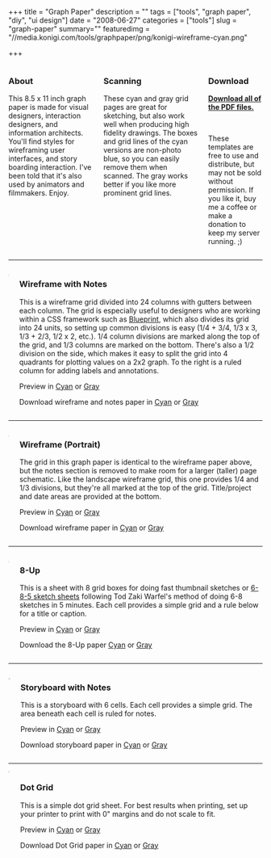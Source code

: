 +++
title = "Graph Paper"
description = ""
tags = ["tools", "graph paper", "diy", "ui design"]
date = "2008-06-27"
categories = ["tools"]
slug = "graph-paper"
summary=""
featuredimg = "//media.konigi.com/tools/graphpaper/png/konigi-wireframe-cyan.png"

+++

<div class="columns">
  <div class="column">
    <h3>About</h3>
    <p>This 8.5 x 11 inch graph paper is made for visual designers, interaction designers, and information architects. You'll find styles for wireframing user interfaces, and story boarding interaction. I've been told that it's also used by animators and filmmakers. Enjoy.</p>
  </div>
  <div class="column">
    <h3>Scanning</h3>
    <p>These cyan and gray grid pages are great for sketching, but also work well when producing high fidelity drawings. The boxes and grid lines of the cyan versions are non-photo blue, so you can easily remove them when scanned. The gray works better if you like more prominent grid lines.</p>
  </div>
  <div class="column">
    <h3>Download</h3>
    <p>
    <strong><a href="http://media.konigi.com/tools/graphpaper/konigi-graphpaper-pdf.zip" class="morelink">Download all of the PDF files.</a></strong></p>
    <p>
    <form action="https://www.paypal.com/cgi-bin/webscr" method="post" class="mar0 pad0">
    <input type="image" src="https://www.paypal.com/en_US/i/btn/btn_donate_SM.gif" border="0" name="submit" alt=""  class="mar0 pad0 border-none paypal" />
    <input type="hidden" name="cmd" value="_s-xclick" class="mar0 pad0" />
    <input type="hidden" name="hosted_button_id" value="2318535" class="mar0 pad0" />
    <img alt="" border="0" src="https://www.paypal.com/en_US/i/scr/pixel.gif" width="1" height="1" class="mar0 pad0" />
    </form>
    <span class="t10">These templates are free to use and distribute, but may not be sold without permission. If you like it, buy me a coffee or make a donation to keep my server running. ;)</span>
    </p>
  </div>
</div>

<hr>

<div class="columns">
  <div class="column">
    <p><a href="http://media.konigi.com/tools/graphpaper/png/konigi-wireframe-cyan.png" class="group"><img src="http://media.konigi.com/tools/graphpaper/png/konigi-wireframe-cyan.png" alt="" class="full" /></a></p>
  </div>
  <div class="column">
    <h3>Wireframe with Notes</h3>
    <p>This is a wireframe grid divided into 24 columns with gutters between each column. The grid is especially useful to designers who are working within a CSS framework such as <a href="http://code.google.com/p/blueprintcss/">Blueprint</a>, which also divides its grid into 24 units, so setting up common divisions is easy (1/4 + 3/4, 1/3 x 3, 1/3 + 2/3, 1/2 x 2, etc.). 1/4 column divisions are marked along the top of the grid, and 1/3 columns are marked on the bottom. There's also a 1/2 division on the side, which makes it easy to split the grid into 4 quadrants for plotting values on a 2x2 graph. To the right is a ruled column for adding labels and annotations.</p>
    <p>Preview in <a href="http://media.konigi.com/tools/graphpaper/png/konigi-wireframe-cyan.png" class="group" rel="group-wf">Cyan</a> or <a href="http://media.konigi.com/tools/graphpaper/png/konigi-wireframe-gray.png" class="group" rel="group-wf">Gray</a></p>
    <p>Download wireframe and notes paper in <a href="http://media.konigi.com/tools/graphpaper/pdf/konigi-wireframe-cyan.pdf">Cyan</a> or <a href="http://media.konigi.com/tools/graphpaper/pdf/konigi-wireframe-gray.pdf">Gray</a></p>
  </div>
</div>

<hr>

<div class="columns">
  <div class="column">
    <p><a href="http://media.konigi.com/tools/graphpaper/png/konigi-wireframe-portrait-cyan.png" class="group"><img src="http://media.konigi.com/tools/graphpaper/png/konigi-wireframe-portrait-cyan.png" alt="" class="full" /></a></p>
    </div>
    <div class="column">
    <h3>Wireframe (Portrait)</h3>
    <p>The grid in this graph paper is identical to the wireframe paper above, but the notes section is removed to make room for a larger (taller) page schematic. Like the landscape wireframe grid, this one provides 1/4 and 1/3 divisions, but they're all marked at the top of the grid. Title/project and date areas are provided at the bottom.</p>
    <p>Preview in <a href="http://media.konigi.com/tools/graphpaper/png/konigi-wireframe-portrait-cyan.png" class="group" rel="group-wfportrait">Cyan</a> or <a href="http://media.konigi.com/tools/graphpaper/png/konigi-wireframe-portrait-gray.png" class="group" rel="group-wfportrait">Gray</a></p>
    <p>Download wireframe paper in <a href="http://media.konigi.com/tools/graphpaper/pdf/konigi-wireframe-portrait-cyan.pdf">Cyan</a> or <a href="http://media.konigi.com/tools/graphpaper/pdf/konigi-wireframe-portrait-gray.pdf">Gray</a></p>
  </div>
</div>

<hr>

<div class="columns">
  <div class="column">
    <p><a href="http://media.konigi.com/tools/graphpaper/png/konigi-8-up-cyan.png" class="group"><img src="http://media.konigi.com/tools/graphpaper/png/konigi-8-up-cyan.png" alt="" class="full" /></a></p>
    </div>
    <div class="column">
    <h3>8-Up</h3>
    <p>This is a sheet with 8 grid boxes for doing fast thumbnail sketches or <a href="http://www.quora.com/Todd-Zaki-Warfel/Adaptive-Path/answers">6-8-5 sketch sheets</a> following Tod Zaki Warfel's method of doing 6-8 sketches in 5 minutes. Each cell provides a simple grid and a rule below for a title or caption.</p>
    <p>Preview in <a href="http://media.konigi.com/tools/graphpaper/png/konigi-8-up-cyan.png" class="group" rel="group-8up">Cyan</a> or <a href="http://media.konigi.com/tools/graphpaper/png/konigi-8-up-gray.png" class="group" rel="group-8up">Gray</a> </p>
    <p>Download the 8-Up paper <a href="http://media.konigi.com/tools/graphpaper/pdf/konigi-8-up-cyan.pdf">Cyan</a> or <a href="http://media.konigi.com/tools/graphpaper/pdf/konigi-8-up-gray.pdf">Gray</a></p>
  </div>
</div>

<hr>

<div class="columns">
  <div class="column">
    <p><a href="http://media.konigi.com/tools/graphpaper/png/konigi-storyboard-cyan.png" class="group"><img src="http://media.konigi.com/tools/graphpaper/png/konigi-storyboard-cyan.png" alt="" class="full" /></a></p>
    </div>
    <div class="column">
    <h3>Storyboard with Notes</h3>
    <p>This is a storyboard with 6 cells. Each cell provides a simple grid. The area beneath each cell is ruled for notes.</p>
    <p>Preview in <a href="http://media.konigi.com/tools/graphpaper/png/konigi-storyboard-cyan.png" class="group" rel="group-story">Cyan</a> or <a href="http://media.konigi.com/tools/graphpaper/png/konigi-storyboard-gray.png" class="group" rel="group-story">Gray</a></p>
    <p>Download storyboard paper in <a href="http://media.konigi.com/tools/graphpaper/pdf/konigi-storyboard-cyan.pdf">Cyan</a> or <a href="http://media.konigi.com/tools/graphpaper/pdf/konigi-storyboard-gray.pdf">Gray</a></p>
  </div>
</div>

<hr>

<div class="columns">
  <div class="column">
    <a href="http://media.konigi.com/tools/graphpaper/png/konigi-dotgrid-cyan.png" class="group"><img src="http://media.konigi.com/tools/graphpaper/png/konigi-dotgrid-cyan.png" alt="" class="full" /></a>
    </div>
    <div class="column">
    <h3>Dot Grid</h3>
    <p>This is a simple dot grid sheet. For best results when printing, set up your printer to print with 0" margins and do not scale to fit.</p>
    <p>Preview in <a href="http://media.konigi.com/tools/graphpaper/png/konigi-dotgrid-cyan.png" class="group" rel="group-dotgrid">Cyan</a> or <a href="http://media.konigi.com/tools/graphpaper/png/konigi-dotgrid-gray.png" class="group" rel="group-dotgrid">Gray</a></p>
    <p>Download Dot Grid paper in <a href="http://media.konigi.com/tools/graphpaper/pdf/konigi-dotgrid-cyan.pdf">Cyan</a> or <a href="http://media.konigi.com/tools/graphpaper/pdf/konigi-dotgrid-gray.pdf">Gray</a></p>
  </div>
</div>

<style type="text/css">
img.full {
  display: block;
  border: 2px solid #ddd;
  margin-bottom: 1em;
}
</style>
